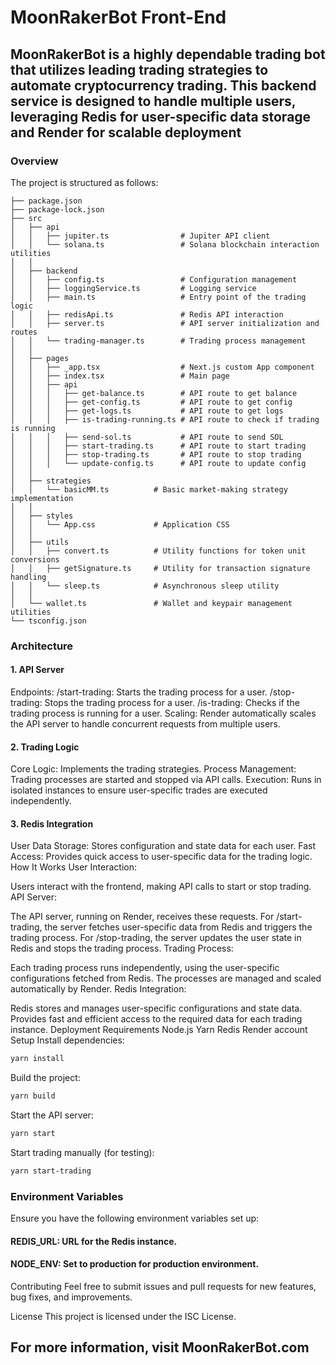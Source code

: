 # MoonRakerBot Front-End

## MoonRakerBot is a highly dependable trading bot that utilizes leading trading strategies to automate cryptocurrency trading. This backend service is designed to handle multiple users, leveraging Redis for user-specific data storage and Render for scalable deployment

### Overview

The project is structured as follows:

```
├── package.json
├── package-lock.json
├── src
│   ├── api
│   │   ├── jupiter.ts                # Jupiter API client
│   │   └── solana.ts                 # Solana blockchain interaction utilities
│   │
│   ├── backend
│   │   ├── config.ts                 # Configuration management
│   │   ├── loggingService.ts         # Logging service
│   │   ├── main.ts                   # Entry point of the trading logic
│   │   ├── redisApi.ts               # Redis API interaction
│   │   ├── server.ts                 # API server initialization and routes
│   │   └── trading-manager.ts        # Trading process management
│   │
│   ├── pages
│   │   ├── _app.tsx                  # Next.js custom App component
│   │   ├── index.tsx                 # Main page
│   │   ├── api
│   │   │   ├── get-balance.ts        # API route to get balance
│   │   │   ├── get-config.ts         # API route to get config
│   │   │   ├── get-logs.ts           # API route to get logs
│   │   │   ├── is-trading-running.ts # API route to check if trading is running
│   │   │   ├── send-sol.ts           # API route to send SOL
│   │   │   ├── start-trading.ts      # API route to start trading
│   │   │   ├── stop-trading.ts       # API route to stop trading
│   │   │   └── update-config.ts      # API route to update config
│   │
│   ├── strategies
│   │   └── basicMM.ts          # Basic market-making strategy implementation
│   │
│   ├── styles
│   │   └── App.css             # Application CSS
│   │
│   ├── utils
│   │   ├── convert.ts          # Utility functions for token unit conversions
│   │   ├── getSignature.ts     # Utility for transaction signature handling
│   │   └── sleep.ts            # Asynchronous sleep utility
│   │
│   └── wallet.ts               # Wallet and keypair management utilities
└── tsconfig.json
```

### Architecture

#### 1. API Server
Endpoints:
/start-trading: Starts the trading process for a user.
/stop-trading: Stops the trading process for a user.
/is-trading: Checks if the trading process is running for a user.
Scaling: Render automatically scales the API server to handle concurrent requests from multiple users.
#### 2. Trading Logic
Core Logic: Implements the trading strategies.
Process Management: Trading processes are started and stopped via API calls.
Execution: Runs in isolated instances to ensure user-specific trades are executed independently.
#### 3. Redis Integration
User Data Storage: Stores configuration and state data for each user.
Fast Access: Provides quick access to user-specific data for the trading logic.
How It Works
User Interaction:

Users interact with the frontend, making API calls to start or stop trading.
API Server:

The API server, running on Render, receives these requests.
For /start-trading, the server fetches user-specific data from Redis and triggers the trading process.
For /stop-trading, the server updates the user state in Redis and stops the trading process.
Trading Process:

Each trading process runs independently, using the user-specific configurations fetched from Redis.
The processes are managed and scaled automatically by Render.
Redis Integration:

Redis stores and manages user-specific configurations and state data.
Provides fast and efficient access to the required data for each trading instance.
Deployment
Requirements
Node.js
Yarn
Redis
Render account
Setup
Install dependencies:

```bash
yarn install
```
Build the project:

```bash
yarn build
```
Start the API server:

```bash
yarn start
```
Start trading manually (for testing):

```bash
yarn start-trading
```
### Environment Variables
Ensure you have the following environment variables set up:

#### REDIS_URL: URL for the Redis instance.
#### NODE_ENV: Set to production for production environment.

Contributing
Feel free to submit issues and pull requests for new features, bug fixes, and improvements.

License
This project is licensed under the ISC License.

## For more information, visit MoonRakerBot.com
